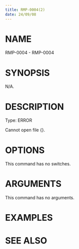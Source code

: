 ```yaml
---
title: RMP-0004(2)
date: 24/09/08
---
```


# NAME

RMP-0004 - RMP-0004

# SYNOPSIS

N/A.

# DESCRIPTION

Type: ERROR

Cannot open file {}.

# OPTIONS

This command has no switches.

# ARGUMENTS

This command has no arguments.

# EXAMPLES

# SEE ALSO
